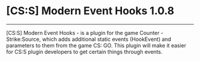 # [CS:S] Modern Event Hooks 1.0.8
-----------------------------------
[CS:S] Modern Event Hooks - is a plugin for the game Counter - Strike:Source, which adds additional static events (HookEvent) and parameters to them from the game CS: GO. This plugin will make it easier for CS:S plugin developers to get certain things through events.
